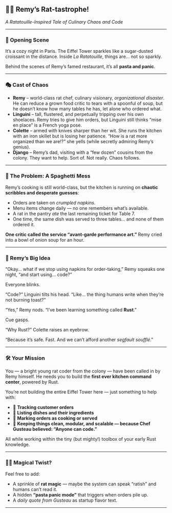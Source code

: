 ## 🐀✨ **Remy’s Rat-tastrophe!**

*A Ratatouille-Inspired Tale of Culinary Chaos and Code*

---

### 🎥 Opening Scene

It’s a cozy night in Paris. The Eiffel Tower sparkles like a sugar-dusted croissant in the distance. Inside *La Ratatouille*, things are... not so sparkly.

Behind the scenes of Remy’s famed restaurant, it’s all **pasta and panic**.

---

### 🎭 Cast of Chaos

* **Remy** – world-class rat chef, culinary visionary, *organizational disaster*. He can reduce a grown food critic to tears with a spoonful of soup, but he doesn’t know how many tables he has, let alone who ordered what.
* **Linguini** – tall, flustered, and perpetually tripping over his own shoelaces. Remy tries to give him orders, but Linguini still thinks “mise en place” is a French yoga pose.
* **Colette** – armed with knives sharper than her wit. She runs the kitchen with an iron skillet but is losing her patience. “How is a rat more organized than we are!?” she yells (while secretly admiring Remy’s genius).
* **Django** – Remy’s dad, visiting with a “few dozen” cousins from the colony. They want to help. Sort of. Not really. Chaos follows.

---

### 🧾 The Problem: A Spaghetti Mess

Remy’s cooking is still world-class, but the kitchen is running on **chaotic scribbles and desperate guesses**:

* Orders are taken on *crumpled napkins*.
* Menu items change daily — no one remembers what’s available.
* A rat in the pantry *ate* the last remaining ticket for Table 7.
* One time, the same dish was served to three tables… and none of them ordered it.

**One critic called the service “avant-garde performance art.”**
Remy cried into a bowl of onion soup for an hour.

---

### 🧠 Remy’s Big Idea

“Okay… what if we stop using napkins for order-taking,” Remy squeaks one night, “and start using… code?”

Everyone blinks.

“Code?” Linguini tilts his head.
“Like… the thing humans write when they’re not burning toast?”

“Yes,” Remy nods. “I’ve been learning something called **Rust**.”

Cue gasps.

“Why Rust?” Colette raises an eyebrow.

“Because it’s safe. Fast. And we can’t afford another *segfault soufflé*.”

---

### 🛠️ Your Mission

You — a bright young rat coder from the colony — have been called in by Remy himself. He needs you to build the **first ever kitchen command center**, powered by Rust.

You’re not building the entire Eiffel Tower here — just something to help with:

* 🧾 **Tracking customer orders**
* 🧂 **Listing dishes and their ingredients**
* 🧪 **Marking orders as cooking or served**
* 🎩 **Keeping things clean, modular, and scalable — because Chef Gusteau believed: “Anyone can code.”**

All while working within the tiny (but mighty!) toolbox of your early Rust knowledge.

---

### 🧚‍♀️ Magical Twist?

Feel free to add:

* A sprinkle of **rat magic** — maybe the system can speak “ratish” and humans can’t read it.
* A hidden **“pasta panic mode”** that triggers when orders pile up.
* A *daily quote from Gusteau* as startup flavor text.

---
